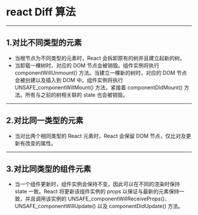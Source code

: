 # react Diff 算法
---
1.对比不同类型的元素
---
- 当根节点为不同类型的元素时，React 会拆卸原有的树并且建立起新的树。
- 当卸载一棵树时，对应的 DOM 节点会被销毁。组件实例将执行 componentWillUnmount() 方法。当建立一棵新的树时，对应的 DOM 节点会被创建以及插入到 DOM 中。组件实例将执行 UNSAFE_componentWillMount() 方法，紧接着 componentDidMount() 方法。所有与之前的树相关联的 state 也会被销毁。

---
2.对比同一类型的元素
---
- 当对比两个相同类型的 React 元素时，React 会保留 DOM 节点，仅比对及更新有改变的属性。

---
3.对比同类型的组件元素
---
- 当一个组件更新时，组件实例会保持不变，因此可以在不同的渲染时保持 state 一致。React 将更新该组件实例的 props 以保证与最新的元素保持一致，并且调用该实例的 UNSAFE_componentWillReceiveProps()、UNSAFE_componentWillUpdate() 以及 componentDidUpdate() 方法。